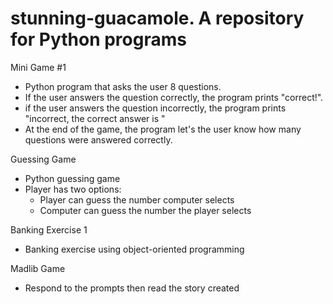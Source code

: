 # stunning-guacamole.  A repository for Python programs

Mini Game #1
- Python program that asks the user 8 questions.
- If the user answers the question correctly, the program prints "correct!".
- if the user answers the question incorrectly, the program prints "incorrect, the correct answer is <answer>"
- At the end of the game, the program let's the user know how many questions were answered correctly.

Guessing Game
- Python guessing game
- Player has two options:
    - Player can guess the number computer selects
    - Computer can guess the number the player selects
      
Banking Exercise 1
- Banking exercise using object-oriented programming

Madlib Game
- Respond to the prompts then read the story created

